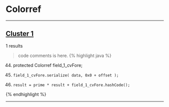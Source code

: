 # Colorref

***

## [Cluster 1](./1)
1 results
> code comments is here.
{% highlight java %}
44. protected Colorref field_1_cvFore;
63.     field_1_cvFore.serialize( data, 0x0 + offset );
107.     result = prime * result + field_1_cvFore.hashCode();
{% endhighlight %}

***

